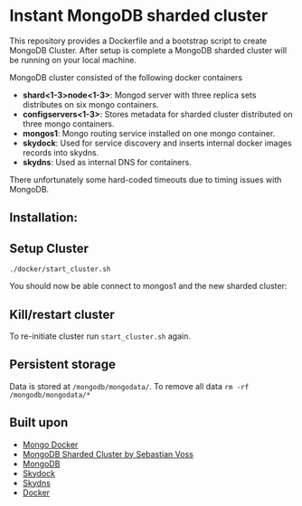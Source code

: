# Instant MongoDB sharded cluster
This repository provides a Dockerfile and a bootstrap script to create MongoDB Cluster. After setup is complete a MongoDB sharded cluster will be running on your local machine.

MongoDB cluster consisted of the following docker containers

 - **shard<1-3>node<1-3>**: Mongod server with three replica sets distributes on six mongo containers.
 - **configservers<1-3>**: Stores metadata for sharded cluster distributed on three mongo containers.
 - **mongos1**:	Mongo routing service installed on one mongo container.
 - **skydock**:	Used for service discovery and inserts internal docker images records into skydns.
 - **skydns**: Used as internal DNS for containers.

There unfortunately some hard-coded timeouts due to timing issues with MongoDB.

## Installation:

## Setup Cluster
	./docker/start_cluster.sh

You should now be able connect to mongos1 and the new sharded cluster:

## Kill/restart cluster
To re-initiate cluster run `start_cluster.sh` again. 

## Persistent storage
Data is stored at `/mongodb/mongodata/`. To remove all data `rm -rf /mongodb/mongodata/*`

## Built upon
 - [Mongo Docker](https://github.com/jacksoncage/mongo-docker/)
 - [MongoDB Sharded Cluster by Sebastian Voss](https://github.com/sebastianvoss/docker)
 - [MongoDB](http://www.mongodb.org/)
 - [Skydock](https://github.com/crosbymichael/skydock)
 - [Skydns](https://github.com/skynetservices/skydns)
 - [Docker](https://github.com/dotcloud/docker/)
